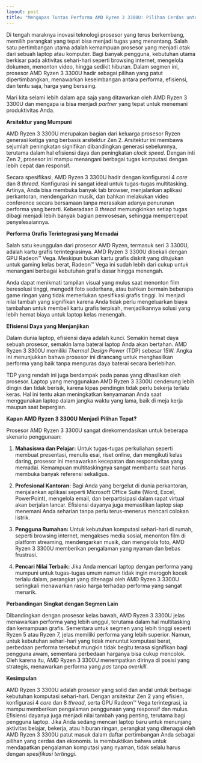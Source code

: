 ```yaml
---
layout: post
title: "Mengupas Tuntas Performa AMD Ryzen 3 3300U: Pilihan Cerdas untuk Kebutuhan Sehari-hari"
---
```


Di tengah maraknya inovasi teknologi prosesor yang terus berkembang, memilih perangkat yang tepat bisa menjadi tugas yang menantang. Salah satu pertimbangan utama adalah kemampuan prosesor yang menjadi otak dari sebuah laptop atau komputer. Bagi banyak pengguna, kebutuhan utama berkisar pada aktivitas sehari-hari seperti browsing internet, mengelola dokumen, menonton video, hingga sedikit hiburan. Dalam segmen ini, prosesor AMD Ryzen 3 3300U hadir sebagai pilihan yang patut dipertimbangkan, menawarkan keseimbangan antara performa, efisiensi, dan tentu saja, harga yang bersaing.

Mari kita selami lebih dalam apa saja yang ditawarkan oleh AMD Ryzen 3 3300U dan mengapa ia bisa menjadi *partner* yang tepat untuk menemani produktivitas Anda.

**Arsitektur yang Mumpuni**

AMD Ryzen 3 3300U merupakan bagian dari keluarga prosesor Ryzen generasi ketiga yang berbasis arsitektur Zen 2. Arsitektur ini membawa sejumlah peningkatan signifikan dibandingkan generasi sebelumnya, terutama dalam hal efisiensi daya dan peningkatan *clock speed*. Dengan inti Zen 2, prosesor ini mampu menangani berbagai tugas komputasi dengan lebih cepat dan responsif.

Secara spesifikasi, AMD Ryzen 3 3300U hadir dengan konfigurasi 4 *core* dan 8 *thread*. Konfigurasi ini sangat ideal untuk tugas-tugas multitasking. Artinya, Anda bisa membuka banyak tab browser, menjalankan aplikasi perkantoran, mendengarkan musik, dan bahkan melakukan video conference secara bersamaan tanpa merasakan adanya penurunan performa yang berarti. Keberadaan 8 *thread* memungkinkan setiap tugas dibagi menjadi lebih banyak bagian pemrosesan, sehingga mempercepat penyelesaiannya.

**Performa Grafis Terintegrasi yang Memadai**

Salah satu keunggulan dari prosesor AMD Ryzen, termasuk seri 3 3300U, adalah kartu grafis terintegrasinya. AMD Ryzen 3 3300U dibekali dengan GPU Radeon™ Vega. Meskipun bukan kartu grafis diskrit yang ditujukan untuk gaming kelas berat, Radeon™ Vega ini sudah lebih dari cukup untuk menangani berbagai kebutuhan grafis dasar hingga menengah.

Anda dapat menikmati tampilan visual yang mulus saat menonton film beresolusi tinggi, mengedit foto sederhana, atau bahkan bermain beberapa game ringan yang tidak memerlukan spesifikasi grafis tinggi. Ini menjadi nilai tambah yang signifikan karena Anda tidak perlu mengeluarkan biaya tambahan untuk membeli kartu grafis terpisah, menjadikannya solusi yang lebih hemat biaya untuk laptop kelas menengah.

**Efisiensi Daya yang Menjanjikan**

Dalam dunia laptop, efisiensi daya adalah kunci. Semakin hemat daya sebuah prosesor, semakin lama baterai laptop Anda akan bertahan. AMD Ryzen 3 3300U memiliki *Thermal Design Power* (TDP) sebesar 15W. Angka ini menunjukkan bahwa prosesor ini dirancang untuk menghasilkan performa yang baik tanpa menguras daya baterai secara berlebihan.

TDP yang rendah ini juga berdampak pada panas yang dihasilkan oleh prosesor. Laptop yang menggunakan AMD Ryzen 3 3300U cenderung lebih dingin dan tidak berisik, karena kipas pendingin tidak perlu bekerja terlalu keras. Hal ini tentu akan meningkatkan kenyamanan Anda saat menggunakan laptop dalam jangka waktu yang lama, baik di meja kerja maupun saat bepergian.

**Kapan AMD Ryzen 3 3300U Menjadi Pilihan Tepat?**

Prosesor AMD Ryzen 3 3300U sangat direkomendasikan untuk beberapa skenario penggunaan:

1.  **Mahasiswa dan Pelajar:** Untuk tugas-tugas perkuliahan seperti membuat presentasi, menulis esai, riset online, dan mengikuti kelas daring, prosesor ini menawarkan kecepatan dan responsivitas yang memadai. Kemampuan multitaskingnya sangat membantu saat harus membuka banyak referensi sekaligus.

2.  **Profesional Kantoran:** Bagi Anda yang bergelut di dunia perkantoran, menjalankan aplikasi seperti Microsoft Office Suite (Word, Excel, PowerPoint), mengelola email, dan berpartisipasi dalam rapat virtual akan berjalan lancar. Efisiensi dayanya juga memastikan laptop siap menemani Anda seharian tanpa perlu terus-menerus mencari colokan listrik.

3.  **Pengguna Rumahan:** Untuk kebutuhan komputasi sehari-hari di rumah, seperti browsing internet, mengakses media sosial, menonton film di platform streaming, mendengarkan musik, dan mengelola foto, AMD Ryzen 3 3300U memberikan pengalaman yang nyaman dan bebas frustrasi.

4.  **Pencari Nilai Terbaik:** Jika Anda mencari laptop dengan performa yang mumpuni untuk tugas-tugas umum namun tidak ingin merogoh kocek terlalu dalam, perangkat yang ditenagai oleh AMD Ryzen 3 3300U seringkali menawarkan rasio harga terhadap performa yang sangat menarik.

**Perbandingan Singkat dengan Segmen Lain**

Dibandingkan dengan prosesor kelas bawah, AMD Ryzen 3 3300U jelas menawarkan performa yang lebih unggul, terutama dalam hal multitasking dan kemampuan grafis. Sementara untuk segmen yang lebih tinggi seperti Ryzen 5 atau Ryzen 7, jelas memiliki performa yang lebih superior. Namun, untuk kebutuhan sehari-hari yang tidak menuntut komputasi berat, perbedaan performa tersebut mungkin tidak begitu terasa signifikan bagi pengguna awam, sementara perbedaan harganya bisa cukup mencolok. Oleh karena itu, AMD Ryzen 3 3300U menempatkan dirinya di posisi yang strategis, menawarkan performa yang *pas* tanpa *overkill*.

**Kesimpulan**

AMD Ryzen 3 3300U adalah prosesor yang solid dan andal untuk berbagai kebutuhan komputasi sehari-hari. Dengan arsitektur Zen 2 yang efisien, konfigurasi 4 *core* dan 8 *thread*, serta GPU Radeon™ Vega terintegrasi, ia mampu memberikan pengalaman penggunaan yang responsif dan mulus. Efisiensi dayanya juga menjadi nilai tambah yang penting, terutama bagi pengguna laptop. Jika Anda sedang mencari laptop baru untuk menunjang aktivitas belajar, bekerja, atau hiburan ringan, perangkat yang ditenagai oleh AMD Ryzen 3 3300U patut masuk dalam daftar pertimbangan Anda sebagai pilihan yang cerdas dan ekonomis. Ia membuktikan bahwa untuk mendapatkan pengalaman komputasi yang nyaman, tidak selalu harus dengan *spesifikasi tertinggi*.
